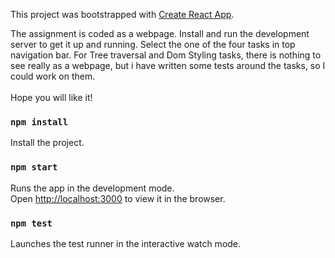 This project was bootstrapped with [Create React App](https://github.com/facebook/create-react-app).

The assignment is coded as a webpage. Install and run the development server to get it up and running. Select the one of the 
four tasks in top navigation bar. For Tree traversal and Dom Styling tasks, there is nothing to see really as a webpage, but i have written some tests around the tasks, so I could work on them. <br /><br />
Hope you will like it!

### `npm install`

Install the project.

### `npm start`

Runs the app in the development mode.<br />
Open [http://localhost:3000](http://localhost:3000) to view it in the browser.


### `npm test`

Launches the test runner in the interactive watch mode.<br />

